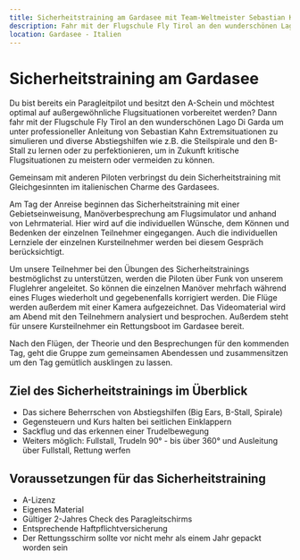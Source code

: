 ```yaml
---
title: Sicherheitstraining am Gardasee mit Team-Weltmeister Sebastian Kahn
description: Fahr mit der Flugschule Fly Tirol an den wunderschönen Lago Di Garda um unter professioneller Anleitung von Sebastian Kahn Extremsituationen zu simulieren und diverse Abstiegshilfen wie z.B. die Steilspirale und den B-Stall zu lernen oder zu perfektionieren, um in Zukunft kritische Flugsituationen zu meistern oder vermeiden zu können.
location: Gardasee - Italien
---
```


# Sicherheitstraining am Gardasee

Du bist bereits ein Paragleitpilot und besitzt den A-Schein und möchtest optimal auf außergewöhnliche Flugsituationen vorbereitet werden? Dann fahr mit der Flugschule Fly Tirol an den wunderschönen Lago Di Garda um unter professioneller Anleitung von Sebastian Kahn Extremsituationen zu simulieren und diverse Abstiegshilfen wie z.B. die Steilspirale und den B-Stall zu lernen oder zu perfektionieren, um in Zukunft kritische Flugsituationen zu meistern oder vermeiden zu können.

Gemeinsam mit anderen Piloten verbringst du dein Sicherheitstraining mit Gleichgesinnten im italienischen Charme des Gardasees.

Am Tag der Anreise beginnen das Sicherheitstraining mit einer Gebietseinweisung, Manöverbesprechung am Flugsimulator und anhand von Lehrmaterial. Hier wird auf die individuellen Wünsche, dem Können und Bedenken der einzelnen Teilnehmer eingegangen. Auch die individuellen Lernziele der einzelnen Kursteilnehmer werden bei diesem Gespräch berücksichtigt.

Um unsere Teilnehmer bei den Übungen des Sicherheitstrainings bestmöglichst zu unterstützen, werden die Piloten über Funk von unserem Fluglehrer angeleitet. So können die einzelnen Manöver mehrfach während eines Fluges wiederholt und gegebenenfalls korrigiert werden. Die Flüge werden außerdem mit einer Kamera aufgezeichnet. Das Videomaterial wird am Abend mit den Teilnehmern analysiert und besprochen. Außerdem steht für unsere Kursteilnehmer ein Rettungsboot im Gardasee bereit.

Nach den Flügen, der Theorie und den Besprechungen für den kommenden Tag, geht die Gruppe zum gemeinsamen Abendessen und zusammensitzen um den Tag gemütlich ausklingen zu lassen. 


<content-image-gallery path="/media/sicherheitstrainings/sicherheitstraining-gardasee/"></content-image-gallery>

## Ziel des Sicherheitstrainings im Überblick
* Das sichere Beherrschen von Abstiegshilfen (Big Ears, B-Stall, Spirale)
* Gegensteuern und Kurs halten bei seitlichen Einklappern 
* Sackflug und das erkennen einer Trudelbewegung
* Weiters möglich: Fullstall, Trudeln 90° - bis über 360° und Ausleitung über Fullstall, Rettung werfen


## Voraussetzungen für das Sicherheitstraining
* A-Lizenz
* Eigenes Material
* Gültiger 2-Jahres Check des Paragleitschirms
* Entsprechende Haftpflichtversicherung
* Der Rettungsschirm sollte vor nicht mehr als einem Jahr gepackt worden sein 
